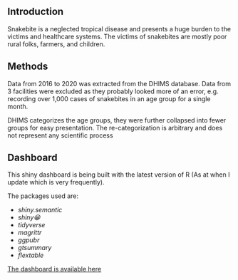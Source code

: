 <article>
  <h1>Introduction</h1>
  <section>
    <p>Snakebite is a neglected tropical disease and presents a huge burden to the victims and healthcare systems. The victims of snakebites are mostly poor rural folks, farmers, and children.</p>
  </section>
  <section>
    <h2>Methods</h2>
    <p>Data from 2016 to 2020 was extracted from the DHIMS database. Data from 3 facilities were excluded as they probably looked more of an error, e.g. recording over 1,000 cases of snakebites in an age group for a single month.</p>
    <p>DHIMS categorizes the age groups, they were further collapsed into fewer groups for easy presentation. The re-categorization is arbitrary and does not represent any scientific process</p>
  </section>
  <section>
    <h2>Dashboard</h2>
    <p>This shiny dashboard is being built with the latest version of R (As at when I update which is very frequently).</p>
    <p>The packages used are:
      <i>
        <ul>
          <li>shiny.semantic</li>
          <li>shiny😁</li>
          <li>tidyverse</li>
          <li>magrittr</li>
          <li>ggpubr</li>
          <li>gtsummary</li>
          <li>flextable</li>
        </ul>
      </i>
    </p>
  </section>
  <section> 
    <p>
      <a href="https://kwakuduahc1.shinyapps.io/snakebites_in_ghana/">The dashboard is available here</a>
    </p>
  </section>
</article>
